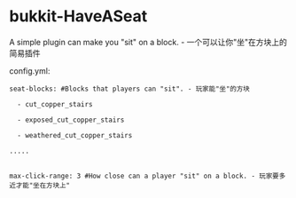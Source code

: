 # bukkit-HaveASeat
A simple plugin can make you "sit" on a block. - 一个可以让你"坐"在方块上的简易插件

config.yml:

```
seat-blocks: #Blocks that players can "sit". - 玩家能"坐"的方块
  
  - cut_copper_stairs
  
  - exposed_cut_copper_stairs
  
  - weathered_cut_copper_stairs

.....


max-click-range: 3 #How close can a player "sit" on a block. - 玩家要多近才能"坐在方块上"

```
